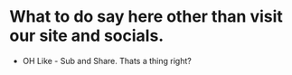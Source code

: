 # What to do say here other than visit our site and socials.
 + OH Like - Sub and Share. Thats a thing right?